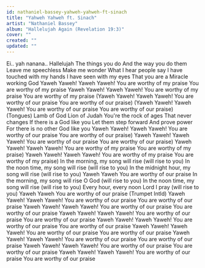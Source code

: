 ```yaml
---
id: nathaniel-bassey-yahweh-yahweh-ft-sinach
title: "Yahweh Yahweh ft. Sinach"
artist: "Nathaniel Bassey"
album: "Hallelujah Again (Revelation 19:3)"
cover: ""
created: ""
updated: ""
---
```


Ei.. yah
nanana..
Hallelujah
The things you do
And the way you do them
Leave me speechless
Make me wonder
What I hear people say
I have touched with my hands
I have seen with my eyes
That you are a Miracle working God
Yaweh Yaweh!
Yaweh Yaweh!
You are worthy of my praise
You are worthy of my praise
Yaweh Yaweh!
Yaweh Yaweh!
You are worthy of my praise
You are worthy of my praise
(Yaweh Yaweh!
Yaweh Yaweh!
You are worthy of our praise
You are worthy of our praise)
(Yaweh Yaweh!
Yaweh Yaweh!
You are worthy of our praise
You are worthy of our praise)
(Tongues)
Lamb of God
Lion of Judah
You're the rock of ages
That never changes
If there is a God like you
Let them step forward
And prove power
For there is no other God like you
Yaweh Yaweh!
Yaweh Yaweh!
You are worthy of our praise
You are worthy of our praise)
Yaweh Yaweh!
Yaweh Yaweh!
You are worthy of our praise
You are worthy of our praise)
Yaweh Yaweh!
Yaweh Yaweh!
You are worthy of my praise
You are worthy of my praise)
Yaweh Yaweh!
Yaweh Yaweh!
You are worthy of my praise
You are worthy of my praise)
In the morning, my song will rise
(will rise to you)
In the noon time, my song will rise
(will rise to you)
In the midnight hour, my song will rise
(will rise to you)
Yaweh Yaweh
You are worthy of our praise
In the morning, my song will rise O God
(will rise to you)
In the noon time, my song will rise
(will rise to you)
Every hour, every noon Lord I pray (will rise to you)
Yaweh Yaweh
You are worthy of our praise
(Trumpet Intld)
Yaweh Yaweh!
Yaweh Yaweh!
You are worthy of our praise
You are worthy of our praise
Yaweh Yaweh!
Yaweh Yaweh!
You are worthy of our praise
You are worthy of our praise
Yaweh Yaweh!
Yaweh Yaweh!
You are worthy of our praise
You are worthy of our praise
Yaweh Yaweh!
Yaweh Yaweh!
You are worthy of our praise
You are worthy of our praise
Yaweh Yaweh!
Yaweh Yaweh!
You are worthy of our praise
You are worthy of our praise
Yaweh Yaweh!
Yaweh Yaweh!
You are worthy of our praise
You are worthy of our praise
Yaweh Yaweh!
Yaweh Yaweh!
You are worthy of our praise
You are worthy of our praise
Yaweh Yaweh!
Yaweh Yaweh!
You are worthy of our praise
You are worthy of our praise